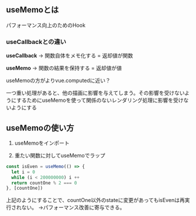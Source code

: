 ## useMemoとは
パフォーマンス向上のためのHook

### useCallbackとの違い
__useCallback__
-> 関数自体をメモ化する = 返却値が関数

__useMemo__
-> 関数の結果を保持する = 返却値が値

useMemoの方がよりvue.computedに近い？

一つ重い処理があると、他の描画に影響を与えてしまう。その影響を受けないようにするためにuseMemoを使って関係のないレンダリング処理に影響を受けないようにする

## useMemoの使い方
1. useMemoをインポート

2. 重たい関数に対してuseMemoでラップ
```js
const isEven = useMemo(() => {
  let i = 0
  while (i < 200000000) i ++
  return countOne % 2 === 0
}, [countOne])
```

上記のようにすることで、countOne以外のstateに変更があってもisEvenは再実行されない。
->パフォーマンス改善に寄与できる。
